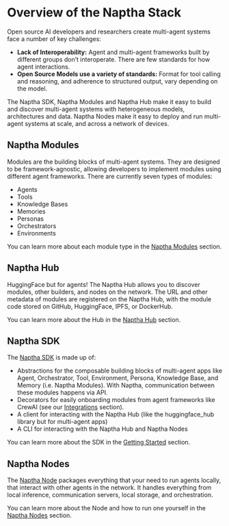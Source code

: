 # Overview of the Naptha Stack

Open source AI developers and researchers create multi-agent systems face a number of key challenges:

* **Lack of Interoperability:** Agent and multi-agent frameworks built by different groups don’t interoperate. There are few standards for how agent interactions.
* **Open Source Models use a variety of standards:** Format for tool calling and reasoning, and adherence to structured output, vary depending on the model.

The Naptha SDK, Naptha Modules and Naptha Hub make it easy to build and discover multi-agent systems with heterogeneous models, architectures and data. Naptha Nodes make it easy to deploy and run multi-agent systems at scale, and across a network of devices.

## Naptha Modules

Modules are the building blocks of multi-agent systems. They are designed to be framework-agnostic, allowing developers to implement modules using different agent frameworks. There are currently seven types of modules:

* Agents
* Tools
* Knowledge Bases
* Memories
* Personas
* Orchestrators
* Environments

You can learn more about each module type in the [Naptha Modules](/docs/NapthaModules/overview) section.

## Naptha Hub

HuggingFace but for agents! The Naptha Hub allows you to discover modules, other builders, and nodes on the network. The URL and other metadata of modules are registered on the Naptha Hub, with the module code stored on GitHub, HuggingFace, IPFS, or DockerHub.

You can learn more about the Hub in the [Naptha Hub](/docs/NapthaHub) section.

## Naptha SDK

The [Naptha SDK](https://github.com/NapthaAI/naptha-sdk) is made up of:

* Abstractions for the composable building blocks of multi-agent apps like Agent, Orchestrator, Tool, Environment, Persona, Knowledge Base, and Memory (i.e. Naptha Modules). With Naptha, communication between these modules happens via API.
* Decorators for easily onboarding modules from agent frameworks like CrewAI (see our [Integrations](/docs/Integrations/CrewAI) section).
* A client for interacting with the Naptha Hub (like the huggingface_hub library but for multi-agent apps)
* A CLI for interacting with the Naptha Hub and Naptha Nodes

You can learn more about the SDK in the [Getting Started](/docs/GettingStarted/InstallSDK) section.

## Naptha Nodes

The [Naptha Node](https://github.com/NapthaAI/naptha-node) packages everything that your need to run agents locally, that interact with other agents in the network. It handles everything from local inference, communication servers, local storage, and orchestration. 

You can learn more about the Node and how to run one yourself in the [Naptha Nodes](/docs/NapthaNodes/0-quickstart) section.